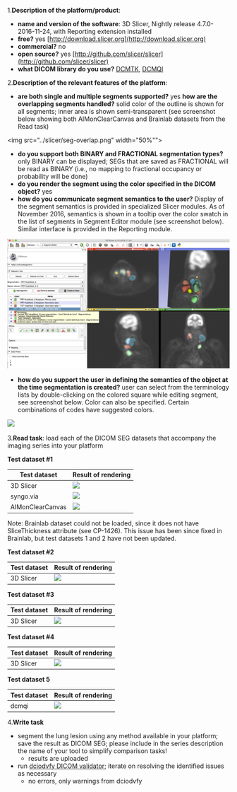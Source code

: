 1.**Description of the platform/product**:

* **name and version of the software**: 3D Slicer, Nightly release 4.7.0-2016-11-24, with Reporting extension installed
* **free?** yes [http://download.slicer.org](http://download.slicer.org)
* **commercial?** no
* **open source?** yes [http://github.com/slicer/slicer](http://github.com/slicer/slicer)
* **what DICOM library do you use?** [DCMTK](http://dcmtk.org), [DCMQI](http://github.com/qiicr/dcmqi)

2.**Description of the relevant features of the platform**:

* **are both single and multiple segments supported?** yes **how are the overlapping segments handled?** solid color of the outline is shown for all segments; inner area is shown semi-transparent \(see screenshot below showing both AIMonClearCanvas and Brainlab datasets from the Read task\)

<img src="../slicer/seg-overlap.png" width="50%"">

* **do you support both BINARY and FRACTIONAL segmentation types?** only BINARY can be displayed; SEGs that are saved as FRACTIONAL will be read as BINARY \(i.e., no mapping to fractional occupancy or probability will be done\)
* **do you render the segment using the color specified in the DICOM object?** yes
* **how do you communicate segment semantics to the user?** Display of the segment semantics is provided in specialized Slicer modules. As of November 2016, semantics is shown in a tooltip over the color swatch in the list of segments in Segment Editor module \(see screenshot below\). Similar interface is provided in the Reporting module.

![](slicer/slicer-read-td3.png)

* **how do you support the user in defining the semantics of the object at the time segmentation is created?** user can select from the terminology lists by double-clicking on the colored square while editing segment, see screenshot below. Color can also be specified. Certain combinations of codes have suggested colors.

<img src="../slicer/terminology-selector.png" width="50%">

3.**Read task**: load each of the DICOM SEG datasets that accompany the imaging series into your platform

**Test dataset \#1**

| Test dataset | Result of rendering |
| -- | -- |
| 3D Slicer | <img src="../slicer/slicer-read-lidc.png" width="50%"> |
| syngo.via | <img src="../slicer/syngo-read-lidc.png" width="50%"> |
| AIMonClearCanvas| <img src="../slicer/aimclearcanvas-read-lidc.png" width="50%"> |

Note: Brainlab dataset could not be loaded, since it does not have SliceThickness attribute \(see CP-1426\). This issue has been since fixed in Brainlab, but test datasets 1 and 2 have not been updated.

**Test dataset \#2**

| Test dataset | Result of rendering |
| -- | -- |
| 3D Slicer | <img src="../slicer/slicer-read-td2.png"> |

**Test dataset \#3**

| Test dataset | Result of rendering |
| -- | -- |
| 3D Slicer | <img src="../slicer/slicer-read-td3.png" width="50%"> |

**Test dataset \#4**

| Test dataset | Result of rendering |
| -- | -- |
| 3D Slicer | <img src="../slicer/slicer-read-td4.png" width="50%"> |

**Test dataset 5**

| Test dataset | Result of rendering |
| -- | -- |
| dcmqi | <img src="../slicer/slicer-read-seg-td5.png" width="50%"> |

4.**Write task**

* segment the lung lesion using any method available in your platform; save the result as DICOM SEG; please include in the series description the name of your tool to simplify comparison tasks!
  * results are uploaded
* run [dciodvfy DICOM validator](http://www.dclunie.com/dicom3tools/dciodvfy.html); iterate on resolving the identified issues as necessary
  * no errors, only warnings from dciodvfy
